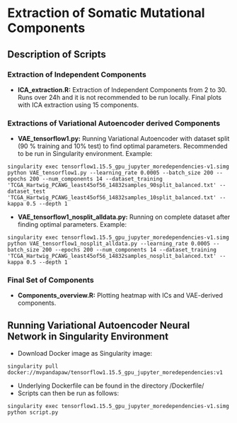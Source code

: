 # Extraction of Somatic Mutational Components

## Description of Scripts

### Extraction of Independent Components
* **ICA_extraction.R:** Extraction of Independent Components from 2 to 30. Runs over 24h and it is not recommended to be run locally. Final plots with ICA extraction using 15 components.

### Extractions of Variational Autoencoder derived Components
* **VAE_tensorflow1.py:** Running Variational Autoencoder with dataset split (90 % training and 10% test) to find optimal parameters. Recommended to be run in Singularity environment. Example:
```
singularity exec tensorflow1.15.5_gpu_jupyter_moredependencies-v1.simg python VAE_tensorflow1.py --learning_rate 0.0005 --batch_size 200 --epochs 200 --num_components 14 --dataset_training 'TCGA_Hartwig_PCAWG_least45of56_14832samples_90split_balanced.txt' --dataset_test 'TCGA_Hartwig_PCAWG_least45of56_14832samples_10split_balanced.txt' --kappa 0.5 --depth 1
```
* **VAE_tensorflow1_nosplit_alldata.py:** Running on complete dataset after finding optimal parameters. Example:
```
singularity exec tensorflow1.15.5_gpu_jupyter_moredependencies-v1.simg python VAE_tensorflow1_nosplit_alldata.py --learning_rate 0.0005 --batch_size 200 --epochs 200 --num_components 14 --dataset_training 'TCGA_Hartwig_PCAWG_least45of56_14832samples_nosplit_balanced.txt' --kappa 0.5 --depth 1
```

### Final Set of Components
* **Components_overview.R:** Plotting heatmap with ICs and VAE-derived components.


## Running Variational Autoencoder Neural Network in Singularity Environment
* Download Docker image as Singularity image:
```
singularity pull docker://mvpandapaw/tensorflow1.15.5_gpu_jupyter_moredependencies:v1
```
* Underlying Dockerfile can be found in the directory /Dockerfile/
* Scripts can then be run as follows:
```
singularity exec tensorflow1.15.5_gpu_jupyter_moredependencies-v1.simg python script.py
```
